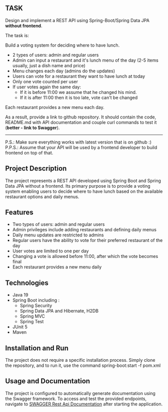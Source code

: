 ## TASK
Design and implement a REST API using Spring-Boot/Spring Data JPA **without frontend**.

The task is:

Build a voting system for deciding where to have lunch.

* 2 types of users: admin and regular users
* Admin can input a restaurant and it's lunch menu of the day (2-5 items usually, just a dish name and price)
* Menu changes each day (admins do the updates)
* Users can vote for a restaurant they want to have lunch at today
* Only one vote counted per user
* If user votes again the same day:
    - If it is before 11:00 we assume that he changed his mind.
    - If it is after 11:00 then it is too late, vote can't be changed

Each restaurant provides a new menu each day.

As a result, provide a link to github repository. It should contain the code, README.md with API documentation and couple curl commands to test it (**better - link to Swagger**).

-----------------------------
P.S.: Make sure everything works with latest version that is on github :)  
P.P.S.: Assume that your API will be used by a frontend developer to build frontend on top of that.

## Project Description
The project represents a REST API developed using Spring Boot and Spring Data JPA without a frontend. Its primary purpose is to provide a voting system enabling users to decide where to have lunch based on the available restaurant options and daily menus.

## Features
- Two types of users: admin and regular users
- Admin privileges include adding restaurants and defining daily menus
- Daily menu updates are restricted to admins
- Regular users have the ability to vote for their preferred restaurant of the day
- User votes are limited to one per day
- Changing a vote is allowed before 11:00, after which the vote becomes final
- Each restaurant provides a new menu daily

## Technologies
- Java 19
- Spring Boot including :
  - Spring Security
  - Spring Data JPA and Hibernate, H2DB
  - Spring MVC 
  - Spring Test
- JUnit 5
- Maven

## Installation and Run
The project does not require a specific installation process. Simply clone the repository, and to run it, use the command spring-boot:start -f pom.xml

## Usage and Documentation
The project is configured to automatically generate documentation using the Swagger framework. To access and test the provided endpoints, navigate to [SWAGGER Rest Api Documentation](http://localhost:8080/swagger-ui/index.html) after starting the application.